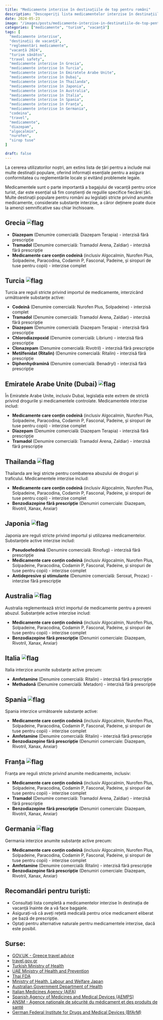 ```yaml
---
title: "Medicamente interzise în destinațiile de top pentru români"
description: "Descoperiți lista medicamentelor interzise în destinațiile populare de vacanță pentru români, asigurând conformitatea cu reglementările locale și evitând problemele legale."
date: 2024-05-23
image: "/images/posts/medicamente-interzise-in-destinatiile-de-top-pentru-romani.webp"
categories: ["medicamente", "turism", "vacanță"]
tags: [
  "medicamente interzise", 
  "destinații de vacanță", 
  "reglementări medicamente", 
  "vacanță 2024", 
  "turism sănătos", 
  "travel safety", 
  "medicamente interzise în Grecia", 
  "medicamente interzise în Turcia", 
  "medicamente interzise în Emiratele Arabe Unite", 
  "medicamente interzise în Dubai", 
  "medicamente interzise în Thailanda", 
  "medicamente interzise în Japonia", 
  "medicamente interzise în Australia", 
  "medicamente interzise în Italia", 
  "medicamente interzise în Spania", 
  "medicamente interzise în Franța", 
  "medicamente interzise în Germania",
  "codeina",
  "travel", 
  "medicamente", 
  "diazepam", 
  "algocalmin", 
  "nurofen", 
  "sirop tuse"
]

draft: false
---
```


La cererea utilizatorilor noștri, am extins lista de țări pentru a include mai multe destinații populare, oferind informații esențiale pentru a asigura conformitatea cu reglementările locale și evitând problemele legale.

Medicamentele sunt o parte importantă a bagajului de vacanță pentru orice turist, dar este esențial să fim conștienți de regulile specifice fiecărei țări. Multe destinații populare pentru români au legislații stricte privind anumite medicamente, considerate substanțe interzise, a căror deținere poate duce la amenzi semnificative sau chiar închisoare.

## Grecia ![flag](https://upload.wikimedia.org/wikipedia/commons/thumb/5/5c/Flag_of_Greece.svg/30px-Flag_of_Greece.svg.png)

- **Diazepam** (Denumire comercială: Diazepam Terapia) - interzisă fără prescripție
- **Tramadol** (Denumire comercială: Tramadol Arena, Zaldiar) - interzisă fără prescripție
- **Medicamente care conțin codeină** (inclusiv Algocalmin, Nurofen Plus, Solpadeine, Paracodina, Codamin P, Fasconal, Padeine, și siropuri de tuse pentru copii) - interzise complet

## Turcia ![flag](https://upload.wikimedia.org/wikipedia/commons/thumb/b/b4/Flag_of_Turkey.svg/30px-Flag_of_Turkey.svg.png)

Turcia are reguli stricte privind importul de medicamente, interzicând următoarele substanțe active:

- **Codeină** (Denumire comercială: Nurofen Plus, Solpadeine) - interzisă complet
- **Tramadol** (Denumire comercială: Tramadol Arena, Zaldiar) - interzisă fără prescripție
- **Diazepam** (Denumire comercială: Diazepam Terapia) - interzisă fără prescripție
- **Chlorodiazepoxid** (Denumire comercială: Librium) - interzisă fără prescripție
- **Clonazepam** (Denumire comercială: Rivotril) - interzisă fără prescripție
- **Metilfenidat (Ritalin)** (Denumire comercială: Ritalin) - interzisă fără prescripție
- **Diphenhydramină** (Denumire comercială: Benadryl) - interzisă fără prescripție

## Emiratele Arabe Unite (Dubai) ![flag](https://upload.wikimedia.org/wikipedia/commons/thumb/c/cb/Flag_of_the_United_Arab_Emirates.svg/30px-Flag_of_the_United_Arab_Emirates.svg.png)

În Emiratele Arabe Unite, inclusiv Dubai, legislația este extrem de strictă privind drogurile și medicamentele controlate. Medicamentele interzise includ:

- **Medicamente care conțin codeină** (inclusiv Algocalmin, Nurofen Plus, Solpadeine, Paracodina, Codamin P, Fasconal, Padeine, și siropuri de tuse pentru copii) - interzise complet
- **Diazepam** (Denumire comercială: Diazepam Terapia) - interzisă fără prescripție
- **Tramadol** (Denumire comercială: Tramadol Arena, Zaldiar) - interzisă fără prescripție

## Thailanda ![flag](https://upload.wikimedia.org/wikipedia/commons/thumb/a/a9/Flag_of_Thailand.svg/30px-Flag_of_Thailand.svg.png)

Thailanda are legi stricte pentru combaterea abuzului de droguri și traficului. Medicamentele interzise includ:

- **Medicamente care conțin codeină** (inclusiv Algocalmin, Nurofen Plus, Solpadeine, Paracodina, Codamin P, Fasconal, Padeine, și siropuri de tuse pentru copii) - interzise complet
- **Benzodiazepine fără prescripție** (Denumiri comerciale: Diazepam, Rivotril, Xanax, Anxiar)

## Japonia ![flag](https://upload.wikimedia.org/wikipedia/en/thumb/9/9e/Flag_of_Japan.svg/30px-Flag_of_Japan.svg.png)

Japonia are reguli stricte privind importul și utilizarea medicamentelor. Substanțele active interzise includ:

- **Pseudoefedrină** (Denumire comercială: Rinofug) - interzisă fără prescripție
- **Medicamente care conțin codeină** (inclusiv Algocalmin, Nurofen Plus, Solpadeine, Paracodina, Codamin P, Fasconal, Padeine, și siropuri de tuse pentru copii) - interzise complet
- **Antidepresive și stimulante** (Denumire comercială: Seroxat, Prozac) - interzise fără prescripție

## Australia ![flag](https://upload.wikimedia.org/wikipedia/commons/thumb/8/88/Flag_of_Australia_%28converted%29.svg/30px-Flag_of_Australia_%28converted%29.svg.png)

Australia reglementează strict importul de medicamente pentru a preveni abuzul. Substanțele active interzise includ:

- **Medicamente care conțin codeină** (inclusiv Algocalmin, Nurofen Plus, Solpadeine, Paracodina, Codamin P, Fasconal, Padeine, și siropuri de tuse pentru copii) - interzise complet
- **Benzodiazepine fără prescripție** (Denumiri comerciale: Diazepam, Rivotril, Xanax, Anxiar)

## Italia ![flag](https://upload.wikimedia.org/wikipedia/en/thumb/0/03/Flag_of_Italy.svg/30px-Flag_of_Italy.svg.png)

Italia interzice anumite substanțe active precum:

- **Amfetamine** (Denumire comercială: Ritalin) - interzisă fără prescripție
- **Methadonă** (Denumire comercială: Metadon) - interzisă fără prescripție

## Spania ![flag](https://upload.wikimedia.org/wikipedia/en/thumb/9/9a/Flag_of_Spain.svg/30px-Flag_of_Spain.svg.png)

Spania interzice următoarele substanțe active:

- **Medicamente care conțin codeină** (inclusiv Algocalmin, Nurofen Plus, Solpadeine, Paracodina, Codamin P, Fasconal, Padeine, și siropuri de tuse pentru copii) - interzise complet
- **Amfetamine** (Denumire comercială: Ritalin) - interzisă fără prescripție
- **Benzodiazepine fără prescripție** (Denumiri comerciale: Diazepam, Rivotril, Xanax, Anxiar)

## Franța ![flag](https://upload.wikimedia.org/wikipedia/en/thumb/c/c3/Flag_of_France.svg/30px-Flag_of_France.svg.png)

Franța are reguli stricte privind anumite medicamente, inclusiv:

- **Medicamente care conțin codeină** (inclusiv Algocalmin, Nurofen Plus, Solpadeine, Paracodina, Codamin P, Fasconal, Padeine, și siropuri de tuse pentru copii) - interzise complet
- **Tramadol** (Denumire comercială: Tramadol Arena, Zaldiar) - interzisă fără prescripție
- **Benzodiazepine fără prescripție** (Denumiri comerciale: Diazepam, Rivotril, Xanax, Anxiar)

## Germania ![flag](https://upload.wikimedia.org/wikipedia/en/thumb/b/ba/Flag_of_Germany.svg/30px-Flag_of_Germany.svg.png)

Germania interzice anumite substanțe active precum:

- **Medicamente care conțin codeină** (inclusiv Algocalmin, Nurofen Plus, Solpadeine, Paracodina, Codamin P, Fasconal, Padeine, și siropuri de tuse pentru copii) - interzise complet
- **Amfetamine** (Denumire comercială: Ritalin) - interzisă fără prescripție
- **Benzodiazepine fără prescripție** (Denumiri comerciale: Diazepam, Rivotril, Xanax, Anxiar)

## Recomandări pentru turiști:

- Consultați lista completă a medicamentelor interzise în destinația de vacanță înainte de a vă face bagajele.
- Asigurați-vă că aveți rețetă medicală pentru orice medicament eliberat pe bază de prescripție.
- Optați pentru alternative naturale pentru medicamentele interzise, dacă este posibil.

## Surse:

- [GOV.UK - Greece travel advice](https://www.gov.uk/foreign-travel-advice/greece/health)
- [travel.gov.gr](https://travel.gov.gr/)
- [Turkish Ministry of Health](https://www.saglik.gov.tr)
- [UAE Ministry of Health and Prevention](https://www.mohap.gov.ae)
- [Thai FDA](https://www.fda.moph.go.th)
- [Ministry of Health, Labour and Welfare Japan](https://www.mhlw.go.jp)
- [Australian Government Department of Health](https://www.health.gov.au)
- [Italian Medicines Agency (AIFA)](https://www.aifa.gov.it)
- [Spanish Agency of Medicines and Medical Devices (AEMPS)](https://www.aemps.gob.es)
- [ANSM - Agence nationale de sécurité du médicament et des produits de santé](https://www.ansm.sante.fr)
- [German Federal Institute for Drugs and Medical Devices (BfArM)](https://www.bfarm.de)